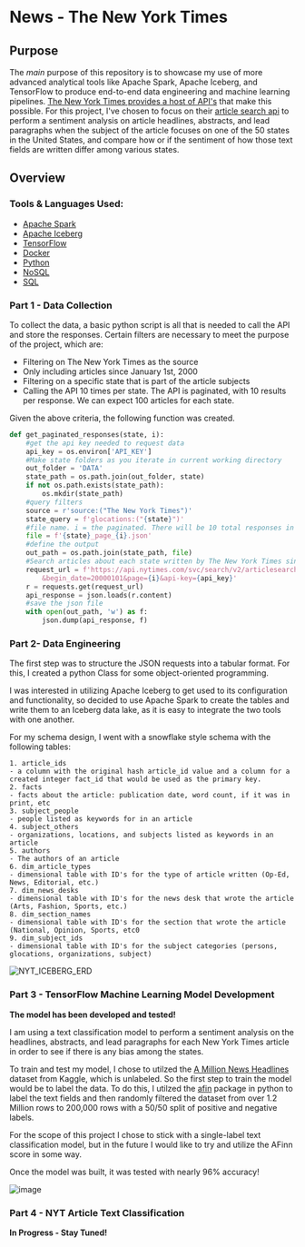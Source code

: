 ﻿﻿
# News - The New York Times

##  **Purpose**

The _main_ purpose of this repository is to showcase my use of more advanced analytical tools like Apache Spark, Apache Iceberg, and TensorFlow to produce end-to-end data engineering and machine learning pipelines. [The New York Times provides a host of API's](https://developer.nytimes.com/apis) that make this possible. For this project, I've chosen to focus on their [article search api](https://developer.nytimes.com/docs/articlesearch-product/1/overview) to perform a sentiment analysis on article headlines, abstracts, and lead paragraphs when the subject of the article focuses on one of the 50 states in the United States, and compare how or if the sentiment of how those text fields are written differ among various states.
##  **Overview**

### **Tools & Languages Used:**

- [Apache Spark](https://spark.apache.org/)
- [Apache Iceberg](https://iceberg.apache.org/)
- [TensorFlow](https://www.tensorflow.org/)
- [Docker](https://www.docker.com/)
- [Python](https://www.python.org/)
- [NoSQL](https://en.wikipedia.org/wiki/NoSQL)
- [SQL](https://en.wikipedia.org/wiki/SQL)

### Part 1 - Data Collection

To collect the data, a basic python script is all that is needed to call the API and store the responses. Certain filters are necessary to meet the purpose of the project, which are:

- Filtering on The New York Times as the source
- Only including articles since January 1st, 2000
- Filtering on a specific state that is part of the article subjects
- Calling the API 10 times per state. The API is paginated, with 10 results per response. We can expect 100 articles for each state.

Given the above criteria, the following function was created.

```python
def get_paginated_responses(state, i):
    #get the api key needed to request data
    api_key = os.environ['API_KEY']
    #Make state folders as you iterate in current working directory
    out_folder = 'DATA'
    state_path = os.path.join(out_folder, state)
    if not os.path.exists(state_path):
        os.mkdir(state_path)
    #query filters
    source = r'source:("The New York Times")'
    state_query = f'glocations:("{state}")'
    #file name. i = the paginated. There will be 10 total responses in each paginated response
    file = f'{state}_page_{i}.json'
    #define the output
    out_path = os.path.join(state_path, file)
    #Search articles about each state written by The New York Times since 2000
    request_url = f'https://api.nytimes.com/svc/search/v2/articlesearch.json?fq={state_query} AND {source}\
        &begin_date=20000101&page={i}&api-key={api_key}'
    r = requests.get(request_url)
    api_response = json.loads(r.content)
    #save the json file
    with open(out_path, 'w') as f:
        json.dump(api_response, f)
```


### Part 2- Data Engineering

The first step was to structure the JSON requests into a tabular format. For this, I created a python Class for some object-oriented programming.

I was interested in utilizing Apache Iceberg to get used to its configuration and functionality, so decided to use Apache Spark to create the tables and write them to an Iceberg data lake, as it is easy to integrate the two tools with one another. 

For my schema design, I went with a snowflake style schema with the following tables:

    1. article_ids
    - a column with the original hash article_id value and a column for a created integer fact_id that would be used as the primary key. 
    2. facts
    - facts about the article: publication date, word count, if it was in print, etc
    3. subject_people
    - people listed as keywords for in an article
    4. subject_others
    - organizations, locations, and subjects listed as keywords in an article
    5. authors
    - The authors of an article
    6. dim_article_types
    - dimensional table with ID's for the type of article written (Op-Ed, News, Editorial, etc.)
    7. dim_news_desks
    - dimensional table with ID's for the news desk that wrote the article (Arts, Fashion, Sports, etc.)
    8. dim_section_names
    - dimensional table with ID's for the section that wrote the article (National, Opinion, Sports, etc0
    9. dim_subject_ids
    - dimensional table with ID's for the subject categories (persons, glocations, organizations, subject)

![NYT_ICEBERG_ERD](https://github.com/samlawson1/news/assets/52726406/db854fe6-66b9-4bad-b6e7-1605f8644b98)



### Part 3 - TensorFlow Machine Learning Model Development

**The model has been developed and tested!**

I am using a text classification model to perform a sentiment analysis on the headlines, abstracts, and lead paragraphs for each New York Times article in order to see if there is any bias among the states.

To train and test my model, I chose to utilzed the [A Million News Headlines](https://www.kaggle.com/datasets/therohk/million-headlines) dataset from Kaggle, which is unlabeled. So the first step to train the model would be to label the data. To do this, I utilzed the [afin](https://pypi.org/project/afinn/) package in python to label the text fields and then randomly filtered the dataset from over 1.2 Million rows to 200,000 rows with a 50/50 split of positive and negative labels.

For the scope of this project I chose to stick with a single-label text classification model, but in the future I would like to try and utilize the AFinn score in some way.

Once the model was built, it was tested with nearly 96% accuracy!

![image](https://github.com/samlawson1/news/assets/52726406/2f94ac14-fafb-4c20-ba82-1e510ffd6e11)


### Part 4 - NYT Article Text Classification

**In Progress - Stay Tuned!**










